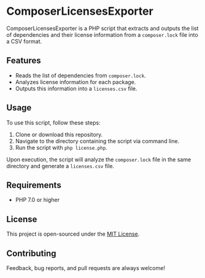 # ComposerLicensesExporter

ComposerLicensesExporter is a PHP script that extracts and outputs the list of dependencies and their license information from a `composer.lock` file into a CSV format.

## Features

- Reads the list of dependencies from `composer.lock`.
- Analyzes license information for each package.
- Outputs this information into a `licenses.csv` file.

## Usage

To use this script, follow these steps:

1. Clone or download this repository.
2. Navigate to the directory containing the script via command line.
3. Run the script with `php license.php`.

Upon execution, the script will analyze the `composer.lock` file in the same directory and generate a `licenses.csv` file.

## Requirements

- PHP 7.0 or higher

## License

This project is open-sourced under the [MIT License](LICENSE).

## Contributing

Feedback, bug reports, and pull requests are always welcome!
